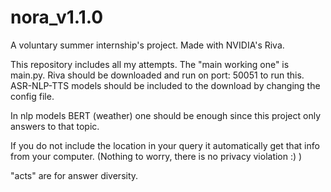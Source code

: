 # nora_v1.1.0

A voluntary summer internship's project. Made with NVIDIA's Riva. 

This repository includes all my attempts. The "main working one" is main.py. 
Riva should be downloaded and run on port: 50051 to run this. ASR-NLP-TTS models should be included 
to the download by changing the config file. 

In nlp models BERT (weather) one should be enough since this project only answers to that topic.

If you do not include the location in your query it automatically get that info from your computer. (Nothing to worry, there is no privacy violation :) )

"acts" are for answer diversity.
